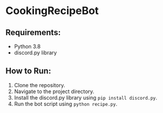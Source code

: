  # CookingRecipeBot

## Requirements:
- Python 3.8
- discord.py library

## How to Run:
1. Clone the repository.
2. Navigate to the project directory.
3. Install the discord.py library using `pip install discord.py`.
4. Run the bot script using `python recipe.py`.
